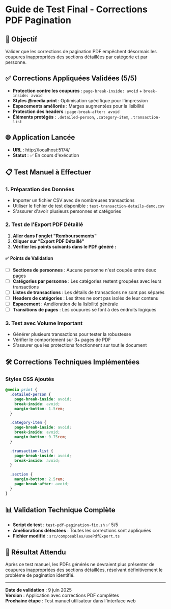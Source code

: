 # Guide de Test Final - Corrections PDF Pagination

## 🎯 Objectif

Valider que les corrections de pagination PDF empêchent désormais les coupures inappropriées des
sections détaillées par catégorie et par personne.

## ✅ Corrections Appliquées Validées (5/5)

- **Protection contre les coupures** : `page-break-inside: avoid` + `break-inside: avoid`
- **Styles @media print** : Optimisation spécifique pour l'impression
- **Espacements améliorés** : Marges augmentées pour la lisibilité
- **Protection des headers** : `page-break-after: avoid`
- **Éléments protégés** : `.detailed-person`, `.category-item`, `.transaction-list`

## 🌐 Application Lancée

- **URL** : http://localhost:5174/
- **Statut** : ✅ En cours d'exécution

## 📋 Test Manuel à Effectuer

### 1. Préparation des Données

- Importer un fichier CSV avec de nombreuses transactions
- Utiliser le fichier de test disponible : `test-transaction-details-demo.csv`
- S'assurer d'avoir plusieurs personnes et catégories

### 2. Test de l'Export PDF Détaillé

1. **Aller dans l'onglet "Remboursements"**
2. **Cliquer sur "Export PDF Détaillé"**
3. **Vérifier les points suivants dans le PDF généré :**

#### ✅ Points de Validation

- [ ] **Sections de personnes** : Aucune personne n'est coupée entre deux pages
- [ ] **Catégories par personne** : Les catégories restent groupées avec leurs transactions
- [ ] **Listes de transactions** : Les détails de transactions ne sont pas séparés
- [ ] **Headers de catégories** : Les titres ne sont pas isolés de leur contenu
- [ ] **Espacement** : Amélioration de la lisibilité générale
- [ ] **Transitions de pages** : Les coupures se font à des endroits logiques

### 3. Test avec Volume Important

- Générer plusieurs transactions pour tester la robustesse
- Vérifier le comportement sur 3+ pages de PDF
- S'assurer que les protections fonctionnent sur tout le document

## 🛠️ Corrections Techniques Implémentées

### Styles CSS Ajoutés

```css
@media print {
  .detailed-person {
    page-break-inside: avoid;
    break-inside: avoid;
    margin-bottom: 1.5rem;
  }

  .category-item {
    page-break-inside: avoid;
    break-inside: avoid;
    margin-bottom: 0.75rem;
  }

  .transaction-list {
    page-break-inside: avoid;
    break-inside: avoid;
  }

  .section {
    margin-bottom: 2.5rem;
    page-break-after: avoid;
  }
}
```

## 📊 Validation Technique Complète

- **Script de test** : `test-pdf-pagination-fix.sh` ✅ 5/5
- **Améliorations détectées** : Toutes les corrections sont appliquées
- **Fichier modifié** : `src/composables/usePdfExport.ts`

## 🎉 Résultat Attendu

Après ce test manuel, les PDFs générés ne devraient plus présenter de coupures inappropriées des
sections détaillées, résolvant définitivement le problème de pagination identifié.

---

**Date de validation** : 9 juin 2025  
**Version** : Application avec corrections PDF complètes  
**Prochaine étape** : Test manuel utilisateur dans l'interface web
